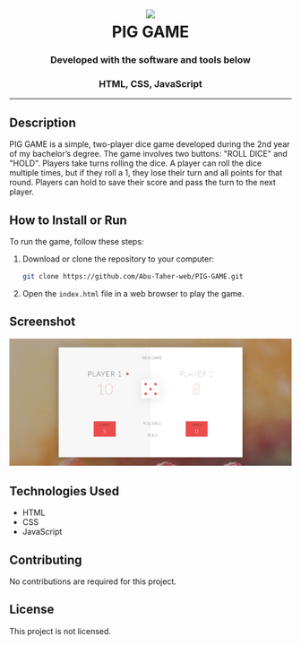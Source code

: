 <div align="center">
<h1 align="center">
<img src="https://icons.iconarchive.com/icons/custom-icon-design/flatastic-1/128/folder-icon.png" width="100" />
<br>PIG GAME</h1>
<h3>Developed with the software and tools below</h3>
<h3>HTML, CSS, JavaScript</h3>
</div>

---
## Description
PIG GAME is a simple, two-player dice game developed during the 2nd year of my bachelor’s degree. The game involves two buttons: "ROLL DICE" and "HOLD". Players take turns rolling the dice. A player can roll the dice multiple times, but if they roll a 1, they lose their turn and all points for that round. Players can hold to save their score and pass the turn to the next player.

## How to Install or Run
To run the game, follow these steps:
1. Download or clone the repository to your computer:
    ```bash
    git clone https://github.com/Abu-Taher-web/PIG-GAME.git
    ```
2. Open the `index.html` file in a web browser to play the game.

## Screenshot
![Screenshot of PIG GAME](project_home_page_pic.png)

## Technologies Used
- HTML
- CSS
- JavaScript

## Contributing
No contributions are required for this project.

## License
This project is not licensed.

